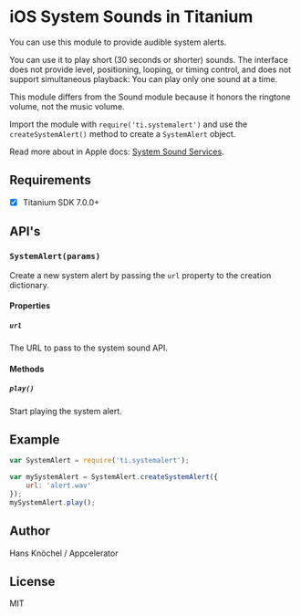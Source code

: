 # iOS System Sounds in Titanium

You can use this module to provide audible system alerts. 

You can use it to play short (30 seconds or shorter) sounds. The interface does not provide 
level, positioning, looping, or timing control, and does not support simultaneous playback: 
You can play only one sound at a time. 

This module differs from the Sound module because it honors the ringtone volume, not the 
music volume.

Import the module with `require('ti.systemalert')` and use the `createSystemAlert()` method 
to create a `SystemAlert` object.

Read more about in Apple docs: [System Sound Services](https://developer.apple.com/reference/audiotoolbox/1657326-system_sound_services).

## Requirements

- [x] Titanium SDK 7.0.0+

## API's

### `SystemAlert(params)`

Create a new system alert by passing the `url` property to the creation dictionary.

#### Properties

##### `url`

The URL to pass to the system sound API.

#### Methods

##### `play()`

Start playing the system alert.

## Example

```js
var SystemAlert = require('ti.systemalert');

var mySystemAlert = SystemAlert.createSystemAlert({
    url: 'alert.wav'
});
mySystemAlert.play();
```

## Author

Hans Knöchel / Appcelerator

## License

MIT